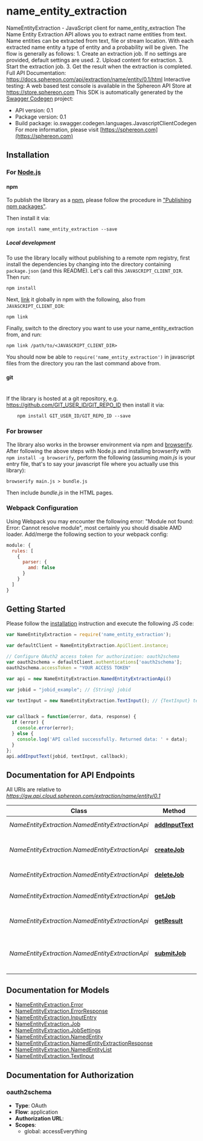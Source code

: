 # name_entity_extraction

NameEntityExtraction - JavaScript client for name_entity_extraction
The Name Entity Extraction API allows you to extract name entities from text. Name entities can be extracted from text, file or stream location. With each extracted name entity a type of entity and a probability will be given.    The flow is generally as follows:  1. Create an extraction job. If no settings are provided, default settings are used.  2. Upload content for extraction.  3. Start the extraction job.  3. Get the result when the extraction is completed.    Full API Documentation: https://docs.sphereon.com/api/extraction/name/entity/0.1/html  Interactive testing: A web based test console is available in the Sphereon API Store at https://store.sphereon.com
This SDK is automatically generated by the [Swagger Codegen](https://github.com/swagger-api/swagger-codegen) project:

- API version: 0.1
- Package version: 0.1
- Build package: io.swagger.codegen.languages.JavascriptClientCodegen
For more information, please visit [https://sphereon.com](https://sphereon.com)

## Installation

### For [Node.js](https://nodejs.org/)

#### npm

To publish the library as a [npm](https://www.npmjs.com/),
please follow the procedure in ["Publishing npm packages"](https://docs.npmjs.com/getting-started/publishing-npm-packages).

Then install it via:

```shell
npm install name_entity_extraction --save
```

##### Local development

To use the library locally without publishing to a remote npm registry, first install the dependencies by changing 
into the directory containing `package.json` (and this README). Let's call this `JAVASCRIPT_CLIENT_DIR`. Then run:

```shell
npm install
```

Next, [link](https://docs.npmjs.com/cli/link) it globally in npm with the following, also from `JAVASCRIPT_CLIENT_DIR`:

```shell
npm link
```

Finally, switch to the directory you want to use your name_entity_extraction from, and run:

```shell
npm link /path/to/<JAVASCRIPT_CLIENT_DIR>
```

You should now be able to `require('name_entity_extraction')` in javascript files from the directory you ran the last 
command above from.

#### git
#
If the library is hosted at a git repository, e.g.
https://github.com/GIT_USER_ID/GIT_REPO_ID
then install it via:

```shell
    npm install GIT_USER_ID/GIT_REPO_ID --save
```

### For browser

The library also works in the browser environment via npm and [browserify](http://browserify.org/). After following
the above steps with Node.js and installing browserify with `npm install -g browserify`,
perform the following (assuming *main.js* is your entry file, that's to say your javascript file where you actually 
use this library):

```shell
browserify main.js > bundle.js
```

Then include *bundle.js* in the HTML pages.

### Webpack Configuration

Using Webpack you may encounter the following error: "Module not found: Error:
Cannot resolve module", most certainly you should disable AMD loader. Add/merge
the following section to your webpack config:

```javascript
module: {
  rules: [
    {
      parser: {
        amd: false
      }
    }
  ]
}
```

## Getting Started

Please follow the [installation](#installation) instruction and execute the following JS code:

```javascript
var NameEntityExtraction = require('name_entity_extraction');

var defaultClient = NameEntityExtraction.ApiClient.instance;

// Configure OAuth2 access token for authorization: oauth2schema
var oauth2schema = defaultClient.authentications['oauth2schema'];
oauth2schema.accessToken = "YOUR ACCESS TOKEN"

var api = new NameEntityExtraction.NamedEntityExtractionApi()

var jobid = "jobid_example"; // {String} jobid

var textInput = new NameEntityExtraction.TextInput(); // {TextInput} textInput


var callback = function(error, data, response) {
  if (error) {
    console.error(error);
  } else {
    console.log('API called successfully. Returned data: ' + data);
  }
};
api.addInputText(jobid, textInput, callback);

```

## Documentation for API Endpoints

All URIs are relative to *https://gw.api.cloud.sphereon.com/extraction/name/entity/0.1*

Class | Method | HTTP request | Description
------------ | ------------- | ------------- | -------------
*NameEntityExtraction.NamedEntityExtractionApi* | [**addInputText**](docs/NamedEntityExtractionApi.md#addInputText) | **POST** /extraction/name/entity/jobs/{jobid}/streams/text | Upload text
*NameEntityExtraction.NamedEntityExtractionApi* | [**createJob**](docs/NamedEntityExtractionApi.md#createJob) | **POST** /extraction/name/entity/jobs | Create a name entity extraction job
*NameEntityExtraction.NamedEntityExtractionApi* | [**deleteJob**](docs/NamedEntityExtractionApi.md#deleteJob) | **DELETE** /extraction/name/entity/jobs/{jobid} | Delete a job manually
*NameEntityExtraction.NamedEntityExtractionApi* | [**getJob**](docs/NamedEntityExtractionApi.md#getJob) | **GET** /extraction/name/entity/jobs/{jobid} | Job definition and state
*NameEntityExtraction.NamedEntityExtractionApi* | [**getResult**](docs/NamedEntityExtractionApi.md#getResult) | **GET** /extraction/name/entity/jobs/{jobid}/result | Get the extraction results
*NameEntityExtraction.NamedEntityExtractionApi* | [**submitJob**](docs/NamedEntityExtractionApi.md#submitJob) | **PUT** /extraction/name/entity/jobs/{jobid} | Submit name entity extraction job for processing


## Documentation for Models

 - [NameEntityExtraction.Error](docs/Error.md)
 - [NameEntityExtraction.ErrorResponse](docs/ErrorResponse.md)
 - [NameEntityExtraction.InputEntry](docs/InputEntry.md)
 - [NameEntityExtraction.Job](docs/Job.md)
 - [NameEntityExtraction.JobSettings](docs/JobSettings.md)
 - [NameEntityExtraction.NamedEntity](docs/NamedEntity.md)
 - [NameEntityExtraction.NamedEntityExtractionResponse](docs/NamedEntityExtractionResponse.md)
 - [NameEntityExtraction.NamedEntityList](docs/NamedEntityList.md)
 - [NameEntityExtraction.TextInput](docs/TextInput.md)


## Documentation for Authorization


### oauth2schema

- **Type**: OAuth
- **Flow**: application
- **Authorization URL**: 
- **Scopes**: 
  - global: accessEverything

